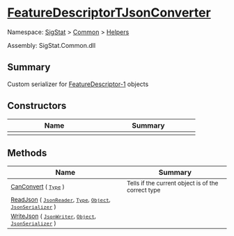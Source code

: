 # [FeatureDescriptorTJsonConverter](./FeatureDescriptorTJsonConverter.md)

Namespace: [SigStat]() > [Common](./../README.md) > [Helpers](./README.md)

Assembly: SigStat.Common.dll

## Summary
Custom serializer for [FeatureDescriptor-1](https://github.com/hargitomi97/sigstat/blob/master/docs/md/SigStat/Common/FeatureDescriptor-1.md) objects

## Constructors

| Name | Summary | 
| --- | --- | 
| <sub></sub><img width=200/>  | <sub></sub><img width=200/>  | <br>


## Methods

| Name | Summary | 
| --- | --- | 
| <sub>[CanConvert](./Methods/FeatureDescriptorTJsonConverter-100664023.md) ( [`Type`](https://docs.microsoft.com/en-us/dotnet/api/System.Type) )</sub><img width=200/>  | <sub>Tells if the current object is of the correct type</sub><img width=200/>  | <br>
| <sub>[ReadJson](./Methods/FeatureDescriptorTJsonConverter-100664024.md) ( [`JsonReader`](./FeatureDescriptorTJsonConverter.md), [`Type`](https://docs.microsoft.com/en-us/dotnet/api/System.Type), [`Object`](https://docs.microsoft.com/en-us/dotnet/api/System.Object), [`JsonSerializer`](./FeatureDescriptorTJsonConverter.md) )</sub><img width=200/>  | <sub></sub><img width=200/>  | <br>
| <sub>[WriteJson](./Methods/FeatureDescriptorTJsonConverter-100664025.md) ( [`JsonWriter`](./FeatureDescriptorTJsonConverter.md), [`Object`](https://docs.microsoft.com/en-us/dotnet/api/System.Object), [`JsonSerializer`](./FeatureDescriptorTJsonConverter.md) )</sub><img width=200/>  | <sub></sub><img width=200/>  | <br>


